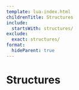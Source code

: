 ```yaml
---
template: lua-index.html
childrenTitle: Structures
include:
  startsWith: structures/
exclude:
  exact: structures/
format:
  hideParent: true
---
```


# Structures
